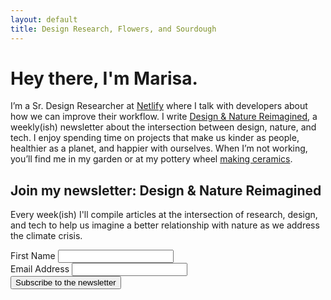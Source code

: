 ```yaml
---
layout: default
title: Design Research, Flowers, and Sourdough
---
```


# Hey there, I'm Marisa.
I’m a Sr. Design Researcher at [Netlify](https://netlify.com) where I talk with developers about how we can improve their workflow. I write [Design & Nature Reimagined](https://marisamorby.com/nature-and-climate-change/), a weekly(ish) newsletter about the intersection between design, nature, and tech. I enjoy spending time on projects that make us kinder as people, healthier as a planet, and happier with ourselves. When I’m not working, you’ll find me in my garden or at my pottery wheel [making ceramics](https://marisamorby.com/shop/).

## Join my newsletter: Design & Nature Reimagined

Every week(ish) I'll compile articles at the intersection of research, design, and tech to help us imagine a better relationship with nature as we address the climate crisis.

<form
  method="POST"
  action="https://app.convertkit.com/forms/1961068/subscriptions" 
  class="opt-in"
>
  <div class="input-group">
    <label for="fname">First Name</label>
    <input
      id="fname"
      type="text"
      class="formkit-input"
      aria-label="First Name"
      name="fields[first_name]"
    />
  </div>

  <div class="input-group">
    <label for="email">Email Address</label>
    <input
      id="email"
      type="email"
      class="formkit-input"
      name="email_address"
      aria-label="Your email address"
      required
    />
  </div>
  <div class="submit-group">
    <button class="opt-in-submit">Subscribe to the newsletter</button>
  </div>
</form>
